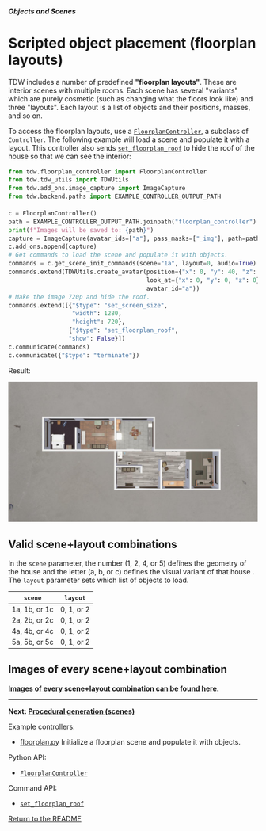 ##### Objects and Scenes

# Scripted object placement (floorplan layouts)

TDW includes a number of predefined **"floorplan layouts"**. These are interior scenes with multiple rooms. Each scene has several "variants" which are purely cosmetic (such as changing what the floors look like) and three "layouts". Each layout is a list of objects and their positions, masses, and so on.

To access the floorplan layouts, use a [`FloorplanController`](../../python/floorplan_controller.md), a subclass of `Controller`. The following example will load a scene and populate it with a layout. This controller also sends [`set_floorplan_roof`](../../api/command_api.md#set_floorplan_roof) to hide the roof of the house so that we can see the interior:

```python
from tdw.floorplan_controller import FloorplanController
from tdw.tdw_utils import TDWUtils
from tdw.add_ons.image_capture import ImageCapture
from tdw.backend.paths import EXAMPLE_CONTROLLER_OUTPUT_PATH

c = FloorplanController()
path = EXAMPLE_CONTROLLER_OUTPUT_PATH.joinpath("floorplan_controller")
print(f"Images will be saved to: {path}")
capture = ImageCapture(avatar_ids=["a"], pass_masks=["_img"], path=path)
c.add_ons.append(capture)
# Get commands to load the scene and populate it with objects.
commands = c.get_scene_init_commands(scene="1a", layout=0, audio=True)
commands.extend(TDWUtils.create_avatar(position={"x": 0, "y": 40, "z": 0},
                                       look_at={"x": 0, "y": 0, "z": 0},
                                       avatar_id="a"))
# Make the image 720p and hide the roof.
commands.extend([{"$type": "set_screen_size",
                  "width": 1280,
                  "height": 720},
                 {"$type": "set_floorplan_roof",
                 "show": False}])
c.communicate(commands)
c.communicate({"$type": "terminate"})

```

Result:

![](images/floorplan.jpg)

## Valid scene+layout combinations

In the `scene` parameter, the number (1, 2, 4, or 5) defines the geometry of the house and the letter (a, b, or c) defines the visual variant of that house . The `layout` parameter sets which list of objects to load.

| `scene` | `layout` |
| --- | --- |
| 1a, 1b, or 1c | 0, 1, or 2 |
| 2a, 2b, or 2c | 0, 1, or 2 |
| 4a, 4b, or 4c | 0, 1, or 2 |
| 5a, 5b, or 5c | 0, 1, or 2 |

## Images of every scene+layout combination

[**Images of every scene+layout combination can be found here.**](https://github.com/threedworld-mit/tdw/blob/master/Documentation/lessons/objects_and_scenes/images/floorplans) 

***

**Next: [Procedural generation (scenes)](proc_gen_room.md)**

Example controllers:

- [floorplan.py](https://github.com/threedworld-mit/tdw/blob/master/Python/example_controllers/objects_and_scenes/floorplan.py) Initialize a floorplan scene and populate it with objects.

Python API:

- [`FloorplanController`](../../python/floorplan_controller.md)

Command API:

- [`set_floorplan_roof`](../../api/command_api.md#set_floorplan_roof)

[Return to the README](../../README.md)